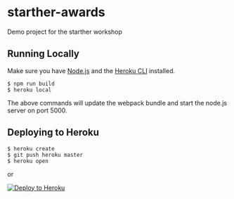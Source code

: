 # starther-awards
Demo project for the starther workshop

## Running Locally

Make sure you have [Node.js](http://nodejs.org/) and the [Heroku CLI](https://cli.heroku.com/) installed.

```
$ npm run build
$ heroku local
```

The above commands will update the webpack bundle and start the node.js server
on port 5000.

## Deploying to Heroku

```
$ heroku create
$ git push heroku master
$ heroku open
```
or

[![Deploy to Heroku](https://www.herokucdn.com/deploy/button.png)](https://heroku.com/deploy)